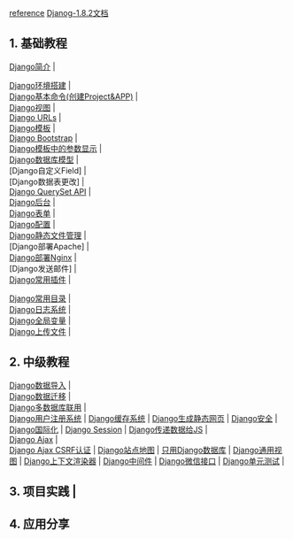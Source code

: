 [reference](http://www.ziqiangxuetang.com/django/django-tutorial.html)
[Djanog-1.8.2文档](http://python.usyiyi.cn/documents/django_182/index.html)

## 1. 基础教程

[Django简介](https://www.zybuluo.com/breakerthb/note/403171) |   

[Django环境搭建](https://www.zybuluo.com/breakerthb/note/399472) |   
[Django基本命令(创建Project&APP)](https://www.zybuluo.com/breakerthb/note/403191) |   
[Django视图](https://www.zybuluo.com/breakerthb/note/403319) |  
[Django URLs](https://github.com/breakerthb/PythonStudy/blob/master/Resource/Django%20Study/django-urls.md) |   
[Django模板](https://www.zybuluo.com/breakerthb/note/405298) |  
[Django Bootstrap](https://github.com/breakerthb/PythonStudy/blob/master/Resource/Django%20Study/django-bootstrap.md) |  
[Django模板中的参数显示](https://github.com/breakerthb/PythonStudy/blob/master/Resource/Django%20Study/django-para.md) |   
[Django数据库模型](https://www.zybuluo.com/breakerthb/note/405464) |   
[Django自定义Field] |   
[Django数据表更改] |   
[Django QuerySet API](https://www.zybuluo.com/breakerthb/note/422557) |   
[Django后台](https://www.zybuluo.com/breakerthb/note/422692) |   
[Django表单](https://www.zybuluo.com/breakerthb/note/405631) |  
[Django配置](https://www.zybuluo.com/breakerthb/note/406541) |   
[Django静态文件管理](https://github.com/breakerthb/PythonStudy/blob/master/Resource/Django%20Study/django-StaticFiles.md) |   
[Django部署Apache] |   
[Django部署Nginx](https://www.zybuluo.com/breakerthb/note/442540) |   
[Django发送邮件] |   
[Django常用插件](https://www.zybuluo.com/breakerthb/note/420158) |   

[Django常用目录](https://github.com/breakerthb/PythonStudy/blob/master/Resource/Django%20Study/django-folders.md) |    
[Django日志系统](https://github.com/breakerthb/PythonStudy/blob/master/Resource/Django%20Study/django-log.md) |  
[Django全局变量](https://github.com/breakerthb/PythonStudy/blob/master/Resource/Django%20Study/django-global_parameters.md) |  
[Django上传文件](https://github.com/breakerthb/PythonStudy/blob/master/Resource/Django%20Study/django-uploadfile.md) |  


## 2. 中级教程

[Django数据导入](https://www.zybuluo.com/breakerthb/note/538554) |   
[Django数据迁移](http://www.ziqiangxuetang.com/django/django-data-migration.html) |   
[Django多数据库联用](http://www.ziqiangxuetang.com/django/django-multi-database.html) |   
[Django用户注册系统]() | 
[Django缓存系统]() | 
[Django生成静态网页]() | 
[Django安全]() | 
[Django国际化]() | 
[Django Session]() | 
[Django传递数据给JS]() |   
[Django Ajax](https://github.com/breakerthb/PythonStudy/blob/master/Resource/Django%20Study/dango-ajax.md) |   
[Django Ajax CSRF认证]() | 
[Django站点地图]() | 
[只用Django数据库]() | 
[Django通用视图]() | 
[Django上下文渲染器]() | 
[Django中间件]() | 
[Django微信接口]() | 
[Django单元测试]() | 

## 3. 项目实践 |

## 4. 应用分享